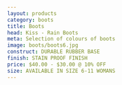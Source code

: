 ```yaml
---
layout: products
category: boots
title: Boots
head: Kiss - Rain Boots
meta: Selection of colours of boots
image: boots/boots6.jpg
construct: DURABLE RUBBER BASE
finish: STAIN PROOF FINISH
price: $40.00 - $30.00 @ 10% OFF 
size: AVAILABLE IN SIZE 6-11 WOMANS
---
```



